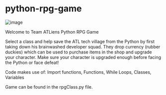 # python-rpg-game

![image](https://user-images.githubusercontent.com/80011655/112015479-3c222c00-8b02-11eb-914b-0433ab46268d.png)

Welcome to Team ATLiens Python RPG Game

Select a class and help save the ATL tech village from the Python by first taking down his brainwashed developer squad. 
They drop currency (rubber duckies) which can be used to purchase items in the shop and upgrade your character.
Make sure your character is upgraded enough before facing the Python or face defeat!

Code makes use of:
  Import functions,
  Functions,
  While Loops,
  Classes,
  Variables
  
 Game can be found in the rpgClass.py file.
